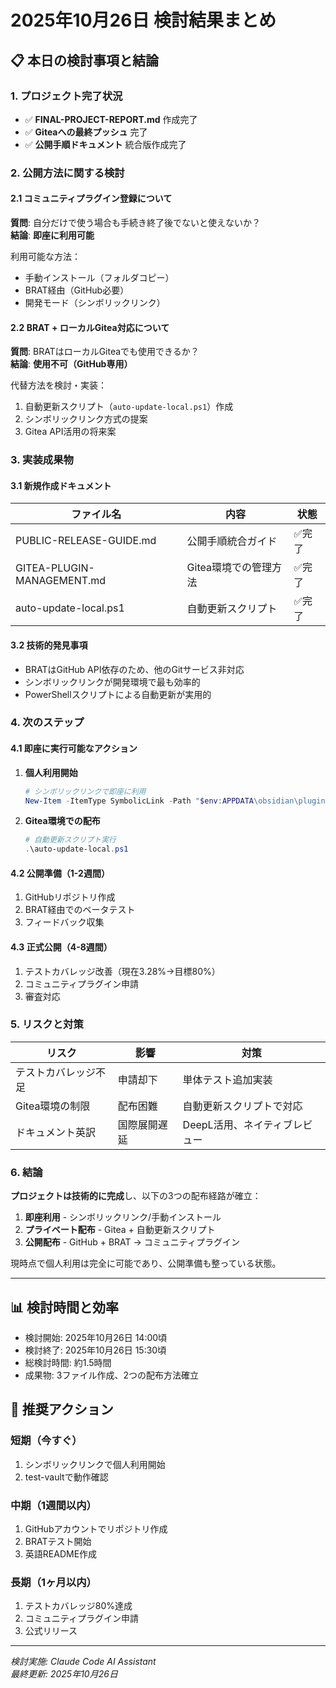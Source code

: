# 2025年10月26日 検討結果まとめ

## 📋 本日の検討事項と結論

### 1. プロジェクト完了状況
- ✅ **FINAL-PROJECT-REPORT.md** 作成完了
- ✅ **Giteaへの最終プッシュ** 完了
- ✅ **公開手順ドキュメント** 統合版作成完了

### 2. 公開方法に関する検討

#### 2.1 コミュニティプラグイン登録について
**質問**: 自分だけで使う場合も手続き終了後でないと使えないか？  
**結論**: **即座に利用可能**

利用可能な方法：
- 手動インストール（フォルダコピー）
- BRAT経由（GitHub必要）
- 開発モード（シンボリックリンク）

#### 2.2 BRAT + ローカルGitea対応について
**質問**: BRATはローカルGiteaでも使用できるか？  
**結論**: **使用不可（GitHub専用）**

代替方法を検討・実装：
1. 自動更新スクリプト（`auto-update-local.ps1`）作成
2. シンボリックリンク方式の提案
3. Gitea API活用の将来案

### 3. 実装成果物

#### 3.1 新規作成ドキュメント
| ファイル名 | 内容 | 状態 |
|-----------|------|------|
| PUBLIC-RELEASE-GUIDE.md | 公開手順統合ガイド | ✅完了 |
| GITEA-PLUGIN-MANAGEMENT.md | Gitea環境での管理方法 | ✅完了 |
| auto-update-local.ps1 | 自動更新スクリプト | ✅完了 |

#### 3.2 技術的発見事項
- BRATはGitHub API依存のため、他のGitサービス非対応
- シンボリックリンクが開発環境で最も効率的
- PowerShellスクリプトによる自動更新が実用的

### 4. 次のステップ

#### 4.1 即座に実行可能なアクション
1. **個人利用開始**
   ```powershell
   # シンボリックリンクで即座に利用
   New-Item -ItemType SymbolicLink -Path "$env:APPDATA\obsidian\plugins\obsidian-multi-git" -Target "D:\Project\2510_obsidianGit\obsidian-multi-git-plugin"
   ```

2. **Gitea環境での配布**
   ```powershell
   # 自動更新スクリプト実行
   .\auto-update-local.ps1
   ```

#### 4.2 公開準備（1-2週間）
1. GitHubリポジトリ作成
2. BRAT経由でのベータテスト
3. フィードバック収集

#### 4.3 正式公開（4-8週間）
1. テストカバレッジ改善（現在3.28%→目標80%）
2. コミュニティプラグイン申請
3. 審査対応

### 5. リスクと対策

| リスク | 影響 | 対策 |
|--------|------|------|
| テストカバレッジ不足 | 申請却下 | 単体テスト追加実装 |
| Gitea環境の制限 | 配布困難 | 自動更新スクリプトで対応 |
| ドキュメント英訳 | 国際展開遅延 | DeepL活用、ネイティブレビュー |

### 6. 結論

**プロジェクトは技術的に完成**し、以下の3つの配布経路が確立：

1. **即座利用** - シンボリックリンク/手動インストール
2. **プライベート配布** - Gitea + 自動更新スクリプト  
3. **公開配布** - GitHub + BRAT → コミュニティプラグイン

現時点で個人利用は完全に可能であり、公開準備も整っている状態。

---

## 📊 検討時間と効率

- 検討開始: 2025年10月26日 14:00頃
- 検討終了: 2025年10月26日 15:30頃
- 総検討時間: 約1.5時間
- 成果物: 3ファイル作成、2つの配布方法確立

## 🎯 推奨アクション

### 短期（今すぐ）
1. シンボリックリンクで個人利用開始
2. test-vaultで動作確認

### 中期（1週間以内）
1. GitHubアカウントでリポジトリ作成
2. BRATテスト開始
3. 英語README作成

### 長期（1ヶ月以内）
1. テストカバレッジ80%達成
2. コミュニティプラグイン申請
3. 公式リリース

---

*検討実施: Claude Code AI Assistant*  
*最終更新: 2025年10月26日*